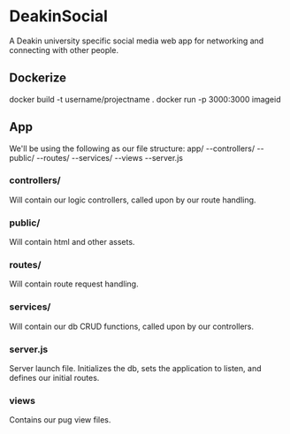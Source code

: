 # DeakinSocial
A Deakin university specific social media web app for networking and connecting with other people.

## Dockerize
docker build -t username/projectname .
docker run -p 3000:3000 imageid

## App
We'll be using the following as our file structure:
app/
--controllers/
--public/
--routes/
--services/
--views
--server.js

### controllers/
Will contain our logic controllers, called upon by our route handling.

### public/
Will contain html and other assets.

### routes/
Will contain route request handling.

### services/
Will contain our db CRUD functions, called upon by our controllers.

### server.js
Server launch file. Initializes the db, sets the application to listen, and defines our initial routes.

### views
Contains our pug view files.
